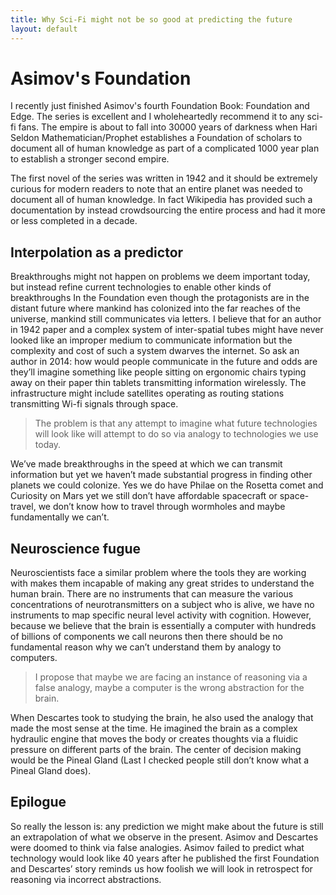 ```yaml
---
title: Why Sci-Fi might not be so good at predicting the future
layout: default
---
```

# Asimov's Foundation

I recently just finished Asimov's fourth Foundation Book: Foundation and Edge. The series is excellent and I wholeheartedly recommend it to any sci-fi fans. The empire is about to fall into 30000 years of darkness when Hari Seldon Mathematician/Prophet establishes a Foundation of scholars to document all of human knowledge as part of a complicated 1000 year plan to establish a stronger second empire.

The first novel of the series was written in 1942 and it should be extremely curious for modern readers to note that an entire planet was needed to document all of human knowledge. In fact Wikipedia has provided such a documentation by instead crowdsourcing the entire process and had it more or less completed in a decade.


## Interpolation as a predictor

Breakthroughs might not happen on problems we deem important today, but instead refine current technologies to enable other kinds of breakthroughs
In the Foundation even though the protagonists are in the distant future where mankind has colonized into the far reaches of the universe, mankind still communicates via letters. I believe that for an author in 1942 paper and a complex system of inter-spatial tubes might have never looked like an improper medium to communicate information but the complexity and cost of such a system dwarves the internet. So ask an author in 2014: how would people communicate in the future and odds are they’ll imagine something like people sitting on ergonomic chairs typing away on their paper thin tablets transmitting information wirelessly. The infrastructure might include satellites operating as routing stations transmitting Wi-fi signals through space.

> The problem is that any attempt to imagine what future technologies will look like will attempt to do so via analogy to technologies we use today.

We’ve made breakthroughs in the speed at which we can transmit information but yet we haven’t made substantial progress in finding other planets we could colonize. Yes we do have Philae on the Rosetta comet and Curiosity on Mars yet we still don’t have affordable spacecraft or space-travel, we don’t know how to travel through wormholes and maybe fundamentally we can’t.

## Neuroscience fugue

Neuroscientists face a similar problem where the tools they are working with makes them incapable of making any great strides to understand the human brain. There are no instruments that can measure the various concentrations of neurotransmitters on a subject who is alive, we have no instruments to map specific neural level activity with cognition. However, because we believe that the brain is essentially a computer with hundreds of billions of components we call neurons then there should be no fundamental reason why we can’t understand them by analogy to computers.

> I propose that maybe we are facing an instance of reasoning via a false analogy, maybe a computer is the wrong abstraction for the brain.


When Descartes took to studying the brain, he also used the analogy that made the most sense at the time. He imagined the brain as a complex hydraulic engine that moves the body or creates thoughts via a fluidic pressure on different parts of the brain. The center of decision making would be the Pineal Gland (Last I checked people still don’t know what a Pineal Gland does).

## Epilogue

So really the lesson is: any prediction we might make about the future is still an extrapolation of what we observe in the present. Asimov and Descartes were doomed to think via false analogies. Asimov failed to predict what technology would look like 40 years after he published the first Foundation and Descartes’ story reminds us how foolish we will look in retrospect for reasoning via incorrect abstractions.
